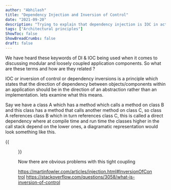 ```yaml
---
author: "Abhilash"
title: "Dependency Injection and Inversion of Control"
date: "2021-09-20"
description: "Trying to explain that dependency injection is IOC in action"
tags: ["Architectural principles"]
ShowToc: false
ShowBreadCrumbs: false
draft: false
---
```


We have heard these keywords of DI & IOC being used when it comes to discussing modular and loosely coupled application components. So what are these terms and how are they related ?

IOC or inversion of control or dependency inversions is a principle which states that the direction of dependency between objects/components within an application should be in the direction of an abstraction rather than an implementation. lets examine what this means.

Say we have a class A which has a method which calls a method on class B and this class has a method that calls another method on class C, so class A references class B which in turn references class C, this is called a direct dependency where at compile time and run time the classes higher in the call stack depend on the lower ones, a diagramatic representation would look something like this.

{{<figure src="images/ioc1.png" >}}

Now there are obvious problems with this tight coupling 

https://martinfowler.com/articles/injection.html#InversionOfControl
https://stackoverflow.com/questions/3058/what-is-inversion-of-control